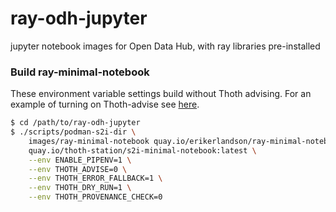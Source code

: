# ray-odh-jupyter

jupyter notebook images for Open Data Hub, with ray libraries pre-installed

### Build ray-minimal-notebook

These environment variable settings build without Thoth advising.
For an example of turning on Thoth-advise see
[here](https://github.com/thoth-station/s2i-minimal-notebook#building-the-minimal-notebook).

```bash
$ cd /path/to/ray-odh-jupyter
$ ./scripts/podman-s2i-dir \
    images/ray-minimal-notebook quay.io/erikerlandson/ray-minimal-notebook:latest \
    quay.io/thoth-station/s2i-minimal-notebook:latest \
    --env ENABLE_PIPENV=1 \
    --env THOTH_ADVISE=0 \
    --env THOTH_ERROR_FALLBACK=1 \
    --env THOTH_DRY_RUN=1 \
    --env THOTH_PROVENANCE_CHECK=0
```
